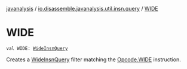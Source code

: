 [javanalysis](../index.md) / [io.disassemble.javanalysis.util.insn.query](index.md) / [WIDE](./-w-i-d-e.md)

# WIDE

`val WIDE: `[`WideInsnQuery`](-wide-insn-query/index.md)

Creates a [WideInsnQuery](-wide-insn-query/index.md) filter matching the [Opcode.WIDE](#) instruction.

